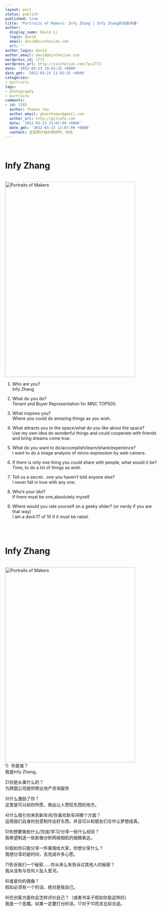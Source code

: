 ```yaml
---
layout: post
status: publish
published: true
title: 'Portraits of Makers: Infy Zhang | Infy Zhang的创客肖像'
author:
  display_name: David Li
  login: david
  email: david@xinchejian.com
  url: ''
author_login: david
author_email: david@xinchejian.com
wordpress_id: 2772
wordpress_url: http://xinchejian.com/?p=2772
date: '2012-03-23 19:55:25 +0800'
date_gmt: '2012-03-23 11:55:25 +0800'
categories:
- portraits
tags:
- photography
- portraits
comments:
- id: 2285
  author: Thomas Yao
  author_email: ghosthomas@gmail.com
  author_url: http://gitcafe.com
  date: '2012-03-23 21:07:09 +0800'
  date_gmt: '2012-03-23 13:07:09 +0800'
  content: 这张照片拍的很帅阿，哈哈
---
```

<p><!--:en--><br />
<h1>Infy Zhang</h1><br />
<a title="Portraits of Makers by xinchejian, on Flickr" href="http://www.flickr.com/photos/76398697@N08/6854408474/"><img src="http://farm8.staticflickr.com/7186/6854408474_c3258bc69a_z.jpg" alt="Portraits of Makers" width="426" height="640" /></a></p>
<ol>
<li>Who are you?<br />
Infy Zhang</li></p>
<li>What do you do?<br />
Tenant and Buyer Representation for MNC TOP500.</li></p>
<li>What inspires you?<br />
Where you could do amazing things as you wish.</li></p>
<li>What attracts you to the space/what do you like about the space?<br />
Use my own idea do wonderful things and could cooperate with friends and bring dreams come true.</li></p>
<li>What do you want to do/accomplish/learn/share/experience?<br />
I want to do a image analysis of micro-expression by web camera .</li></p>
<li>If there is only one thing you could share with people, what would it be?<br />
Time, to do a lot of things as wish.</li></p>
<li>Tell us a secret.. one you haven&rsquo;t told anyone else?<br />
I never fall in love with any one.</li></p>
<li>Who&rsquo;s your idol?<br />
If there must be one,absolutely myself.</li></p>
<li>Where would you rate yourself on a geeky slider? (or nerdy if you are that way)<br />
I am a devil.17 of 10 if it must be rated.</li><br />
</ol><!--:--><!--:zh--><br />
<h1>Infy Zhang</h1><br />
<a title="Portraits of Makers by xinchejian, on Flickr" href="http://www.flickr.com/photos/76398697@N08/6854408474/"><img src="http://farm8.staticflickr.com/7186/6854408474_c3258bc69a_z.jpg" alt="Portraits of Makers" width="426" height="640" /></a><br />
1）你是谁？<br />
我是Infy Zhang。</p>
<p>2)你是从事什么的？<br />
为跨国公司提供商业地产咨询服务</p>
<p>3)什么激励了你？<br />
这里是可以如你所愿，做出让人赞叹东西的地方。</p>
<p>4)什么吸引你来到新车间/你喜欢新车间哪个方面？<br />
运用我们自身的创意制作出好东西，并且可以和朋友们合作让梦想成真。</p>
<p>5)你想要做些什么/完成/学习/分享一些什么经验？<br />
我希望制造一些影像分析网络相机的细微表达。</p>
<p>6)假如你只能分享一件事情给大家，你想分享什么？<br />
我想分享的是时间，去完成许多心愿。</p>
<p>7)告诉我们一个秘密&hellip;&hellip;你从来么有告诉过其他人的秘密？<br />
我从没有与任何人坠入爱河。</p>
<p>8)谁是你的偶像？<br />
假如必须有一个的话，绝对是我自己。</p>
<p>9)在创客方面你会怎样评价自己？（或者书呆子假如你是这样的）<br />
我是一个恶魔。如果一定要打分的话，17对于10而言比较合适。<!--:--></p>
